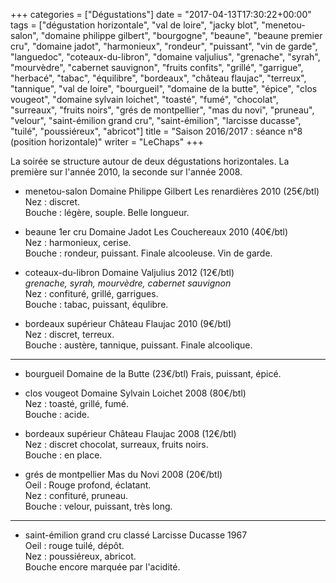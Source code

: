 +++
categories = ["Dégustations"]
date = "2017-04-13T17:30:22+00:00"
tags = ["dégustation horizontale", "val de loire", "jacky blot", "menetou-salon", "domaine philippe gilbert", "bourgogne", "beaune", "beaune premier cru", "domaine jadot", "harmonieux", "rondeur", "puissant", "vin de garde", "languedoc", "coteaux-du-libron", "domaine valjulius", "grenache", "syrah", "mourvèdre", "cabernet sauvignon", "fruits confits", "grillé", "garrigue", "herbacé", "tabac", "équilibre", "bordeaux", "château flaujac", "terreux", "tannique", "val de loire", "bourgueil", "domaine de la butte", "épice", "clos vougeot", "domaine sylvain loichet", "toasté", "fumé", "chocolat", "surreaux", "fruits noirs", "grés de montpellier", "mas du novi", "pruneau", "velour", "saint-émilion grand cru", "saint-émilion", "larcisse ducasse", "tuilé", "poussiéreux", "abricot"]
title = "Saison 2016/2017 : séance n°8 (position horizontale)"
writer = "LeChaps"
+++

La soirée se structure autour de deux dégustations horizontales. La première sur l'année 2010, la seconde sur l'année 2008.

* menetou-salon Domaine Philippe Gilbert Les renardières 2010 (25€/btl)  
Nez : discret.  
Bouche : légère, souple. Belle longueur.

* beaune 1er cru Domaine Jadot Les Couchereaux 2010 (40€/btl)  
Nez : harmonieux, cerise.  
Bouche : rondeur, puissant. Finale alcooleuse. Vin de garde.

* coteaux-du-libron Domaine Valjulius 2012 (12€/btl) <i class="fa fa-plus-circle"></i> <i class="fa fa-plus-circle"></i>  
_grenache, syrah, mourvèdre, cabernet sauvignon_  
Nez : confituré, grillé, garrigues.  
Bouche : tabac, puissant, équlibre.

* bordeaux supérieur Château Flaujac 2010 (9€/btl) <i class="fa fa-plus-circle"></i>  
Nez : discret, terreux.  
Bouche : austère, tannique, puissant. Finale alcoolique.

---

* bourgueil Domaine de la Butte (23€/btl)
Frais, puissant, épicé.

* clos vougeot Domaine Sylvain Loichet 2008 (80€/btl) <i class="fa fa-minus-circle"></i>  <i class="fa fa-minus-circle"></i>  
Nez : toasté, grillé, fumé.  
Bouche : acide.

* bordeaux supérieur Château Flaujac 2008 (12€/btl)  
Nez : discret chocolat, surreaux, fruits noirs.  
Bouche : en place.

* grés de montpellier Mas du Novi 2008 (20€/btl)  
Oeil : Rouge profond, éclatant.  
Nez : confituré, pruneau.  
Bouche : velour, puissant, très long.

---

* saint-émilion grand cru classé Larcisse Ducasse 1967  
Oeil : rouge tuilé, dépôt.  
Nez : poussiéreux, abricot.  
Bouche encore marquée par l'acidité.
